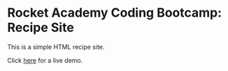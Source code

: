 # Rocket Academy Coding Bootcamp: Recipe Site
This is a simple HTML recipe site.

Click [here](https://jhonnynd.github.io/recipe-site-bootcamp/) for a live demo.
